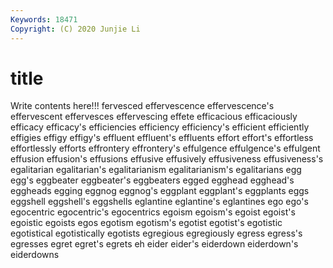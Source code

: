 ```yaml
---
Keywords: 18471
Copyright: (C) 2020 Junjie Li
---
```


# title

Write contents here!!!
fervesced 
effervescence 
effervescence's 
effervescent 
effervesces 
effervescing 
effete 
efficacious 
efficaciously 
efficacy
efficacy's 
efficiencies 
efficiency 
efficiency's 
efficient 
efficiently 
effigies 
effigy 
effigy's 
effluent
effluent's 
effluents 
effort 
effort's 
effortless 
effortlessly 
efforts 
effrontery 
effrontery's 
effulgence
effulgence's 
effulgent 
effusion 
effusion's 
effusions 
effusive 
effusively 
effusiveness 
effusiveness's 
egalitarian
egalitarian's 
egalitarianism 
egalitarianism's 
egalitarians 
egg 
egg's 
eggbeater 
eggbeater's 
eggbeaters 
egged
egghead 
egghead's 
eggheads 
egging 
eggnog 
eggnog's 
eggplant 
eggplant's 
eggplants 
eggs
eggshell 
eggshell's 
eggshells 
eglantine 
eglantine's 
eglantines 
ego 
ego's 
egocentric 
egocentric's
egocentrics 
egoism 
egoism's 
egoist 
egoist's 
egoistic 
egoists 
egos 
egotism 
egotism's
egotist 
egotist's 
egotistic 
egotistical 
egotistically 
egotists 
egregious 
egregiously 
egress 
egress's
egresses 
egret 
egret's 
egrets 
eh 
eider 
eider's 
eiderdown 
eiderdown's 
eiderdowns
